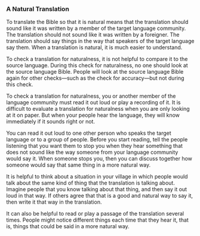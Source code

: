 ### A Natural Translation

To translate the Bible so that it is natural means that the translation should sound like it was written by a member of the target language community. The translation should not sound like it was written by a foreigner. The translation should say things in the way that speakers of the target language say them. When a translation is natural, it is much easier to understand.

To check a translation for naturalness, it is not helpful to compare it to the source language. During this check for naturalness, no one should look at the source language Bible. People will look at the source language Bible again for other checks—such as the check for accuracy—but not during this check.

To check a translation for naturalness, you or another member of the language community must read it out loud or play a recording of it. It is difficult to evaluate a translation for naturalness when you are only looking at it on paper. But when your people hear the language, they will know immediately if it sounds right or not.

You can read it out loud to one other person who speaks the target language or to a group of people. Before you start reading, tell the people listening that you want them to stop you when they hear something that does not sound like the way someone from your language community would say it. When someone stops you, then you can discuss together how someone would say that same thing in a more natural way.

It is helpful to think about a situation in your village in which people would talk about the same kind of thing that the translation is talking about. Imagine people that you know talking about that thing, and then say it out loud in that way. If others agree that that is a good and natural way to say it, then write it that way in the translation.

It can also be helpful to read or play a passage of the translation several times. People might notice different things each time that they hear it, that is, things that could be said in a more natural way.
